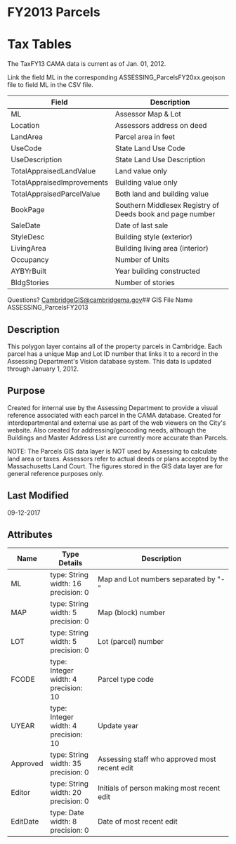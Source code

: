 # FY2013 Parcels
# Tax Tables #

The TaxFY13 CAMA data is current as of Jan. 01, 2012.
 
Link the field ML in the corresponding ASSESSING_ParcelsFY20xx.geojson file to field ML in the CSV file. 

| Field							| Description |  
| -----							| ----------- |  
| ML							| Assessor Map & Lot |  
| Location						| Assessors address on deed |  
| LandArea						| Parcel area in feet |  
| UseCode						| State Land Use Code |  
| UseDescription				| State Land Use Description |  
| TotalAppraisedLandValue		| Land value only |  
| TotalAppraisedImprovements	| Building value only |  
| TotalAppraisedParcelValue		| Both land and building value |  
| BookPage						| Southern Middlesex Registry of Deeds book and page number |  
| SaleDate						| Date of last sale |  
| StyleDesc						| Building style (exterior) |  
| LivingArea					| Building living area (interior) |  
| Occupancy						| Number of Units |  
| AYBYrBuilt					| Year building constructed |  
| BldgStories					| Number of stories |  


Questions? CambridgeGIS@cambridgema.gov## GIS File Name
ASSESSING_ParcelsFY2013
## Description
<DIV STYLE="text-align:Left;"><DIV><DIV><P><SPAN>This polygon layer contains all of the property parcels in Cambridge. Each parcel has a unique Map and Lot ID number that links it to a record in the Assessing Department's Vision database system. </SPAN><SPAN><SPAN>This data is updated through January 1, 2012.</SPAN></SPAN></P></DIV></DIV></DIV>

## Purpose
Created for internal use by the Assessing Department to provide a visual reference associated with each parcel in the CAMA database. Created for interdepartmental and external use as part of the web viewers on the City's website. Also created for addressing/geocoding needs, although the Buildings and Master Address List are currently more accurate than Parcels. 

NOTE: The Parcels GIS data layer is NOT used by Assessing to calculate land area or taxes. Assessors refer to actual deeds or plans accepted by the Massachusetts Land Court. The figures stored in the GIS data layer are for general reference purposes only.
## Last Modified
09-12-2017
## Attributes
|Name|Type Details|Description|
|----|------------|-----------|
|ML|type: String<br/>width: 16<br/>precision: 0|Map and Lot numbers separated by "-"|
|MAP|type: String<br/>width: 5<br/>precision: 0|Map (block) number|
|LOT|type: String<br/>width: 5<br/>precision: 0|Lot (parcel) number|
|FCODE|type: Integer<br/>width: 4<br/>precision: 10|Parcel type code|
|UYEAR|type: Integer<br/>width: 4<br/>precision: 10|Update year|
|Approved|type: String<br/>width: 35<br/>precision: 0|Assessing staff who approved most recent edit|
|Editor|type: String<br/>width: 20<br/>precision: 0|Initials of person making most recent edit|
|EditDate|type: Date<br/>width: 8<br/>precision: 0|Date of most recent edit|
